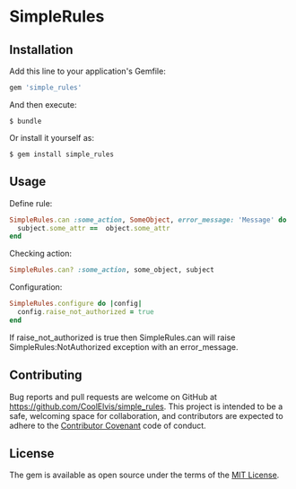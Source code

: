 # SimpleRules

## Installation

Add this line to your application's Gemfile:

```ruby
gem 'simple_rules'
```

And then execute:

    $ bundle

Or install it yourself as:

    $ gem install simple_rules

## Usage

Define rule: 

```ruby
SimpleRules.can :some_action, SomeObject, error_message: 'Message' do |object, subject|
  subject.some_attr ==  object.some_attr
end
```

Checking action: 
```ruby
SimpleRules.can? :some_action, some_object, subject
```

Configuration:
```ruby
SimpleRules.configure do |config|
  config.raise_not_authorized = true
end
``` 
If raise_not_authorized is true then SimpleRules.can will raise SimpleRules:NotAuthorized exception with an error_message.


## Contributing

Bug reports and pull requests are welcome on GitHub at https://github.com/CoolElvis/simple_rules. This project is intended to be a safe, welcoming space for collaboration, and contributors are expected to adhere to the [Contributor Covenant](contributor-covenant.org) code of conduct.


## License

The gem is available as open source under the terms of the [MIT License](http://opensource.org/licenses/MIT).

